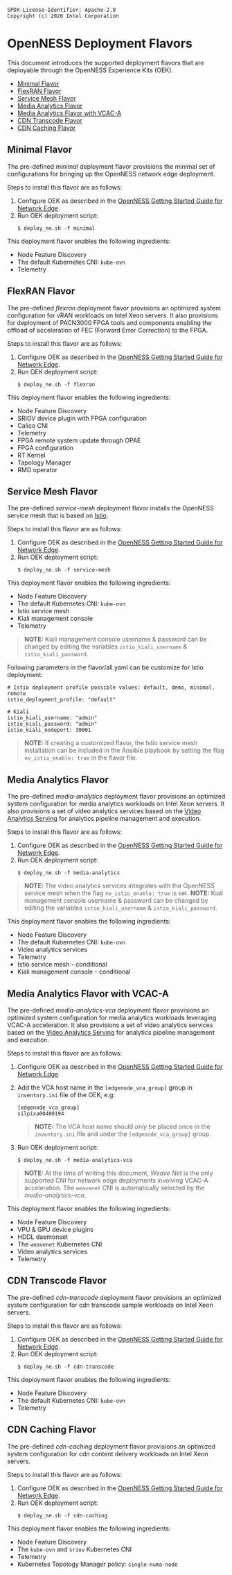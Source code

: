 ```text
SPDX-License-Identifier: Apache-2.0
Copyright (c) 2020 Intel Corporation
```
<!-- omit in toc -->
# OpenNESS Deployment Flavors
This document introduces the supported deployment flavors that are deployable through the OpenNESS Experience Kits (OEK).
- [Minimal Flavor](#minimal-flavor)
- [FlexRAN Flavor](#flexran-flavor)
- [Service Mesh Flavor](#service-mesh-flavor)
- [Media Analytics Flavor](#media-analytics-flavor)
- [Media Analytics Flavor with VCAC-A](#media-analytics-flavor-with-vcac-a)
- [CDN Transcode Flavor](#cdn-transcode-flavor)
- [CDN Caching Flavor](#cdn-caching-flavor)

## Minimal Flavor
The pre-defined *minimal* deployment flavor provisions the minimal set of configurations for bringing up the OpenNESS network edge deployment.

Steps to install this flavor are as follows:
1. Configure OEK as described in the [OpenNESS Getting Started Guide for Network Edge](getting-started/network-edge/controller-edge-node-setup.md).
2. Run OEK deployment script:
    ```shell
    $ deploy_ne.sh -f minimal
    ```

This deployment flavor enables the following ingredients:
* Node Feature Discovery
* The default Kubernetes CNI: `kube-ovn`
* Telemetry

## FlexRAN Flavor 
The pre-defined *flexran* deployment flavor provisions an optimized system configuration for vRAN workloads on Intel Xeon servers. It also provisions for deployment of PACN3000 FPGA tools and components enabling the offload of acceleration of FEC (Forward Error Correction) to the FPGA.

Steps to install this flavor are as follows:
1. Configure OEK as described in the [OpenNESS Getting Started Guide for Network Edge](getting-started/network-edge/controller-edge-node-setup.md).
2. Run OEK deployment script:
    ```shell
    $ deploy_ne.sh -f flexran
    ```
This deployment flavor enables the following ingredients:
* Node Feature Discovery
* SRIOV device plugin with FPGA configuration
* Calico CNI
* Telemetry
* FPGA remote system update through OPAE
* FPGA configuration
* RT Kernel
* Tapology Manager
* RMD operator

## Service Mesh Flavor
The pre-defined *service-mesh* deployment flavor installs the OpenNESS service mesh that is based on [Istio](https://istio.io/).

Steps to install this flavor are as follows:
1. Configure OEK as described in the [OpenNESS Getting Started Guide for Network Edge](getting-started/network-edge/controller-edge-node-setup.md).
2. Run OEK deployment script:
    ```shell
    $ deploy_ne.sh -f service-mesh
    ```

This deployment flavor enables the following ingredients:
* Node Feature Discovery
* The default Kubernetes CNI: `kube-ovn`
* Istio service mesh
* Kiali management console
* Telemetry

> **NOTE:** Kiali management console username & password can be changed by editing the variables `istio_kiali_username` & `istio_kiali_password`.

Following parameters in the flavor/all.yaml can be customize for Istio deployment:

```
# Istio deployment profile possible values: default, demo, minimal, remote
istio_deployment_profile: "default"

# Kiali 
istio_kiali_username: "admin"
istio_kiali_password: "admin"
istio_kiali_nodeport: 30001
```

> **NOTE:** If creating a customized flavor, the Istio service mesh installation can be included in the Ansible playbook by setting the flag `ne_istio_enable: true` in the flavor file.

## Media Analytics Flavor
The pre-defined *media-analytics* deployment flavor provisions an optimized system configuration for media analytics workloads on Intel Xeon servers. It also provisions a set of video analytics services based on the [Video Analytics Serving](https://github.com/intel/video-analytics-serving) for analytics pipeline management and execution.

Steps to install this flavor are as follows:
1. Configure OEK as described in the [OpenNESS Getting Started Guide for Network Edge](getting-started/network-edge/controller-edge-node-setup.md).
2. Run OEK deployment script:
    ```shell
    $ deploy_ne.sh -f media-analytics
    ```

> **NOTE:** The video analytics services integrates with the OpenNESS service mesh when the flag `ne_istio_enable: true` is set.
> **NOTE:** Kiali management console username & password can be changed by editing the variables `istio_kiali_username` & `istio_kiali_password`.

This deployment flavor enables the following ingredients:
* Node Feature Discovery
* The default Kubernetes CNI: `kube-ovn`
* Video analytics services
* Telemetry
* Istio service mesh - conditional
* Kiali management console - conditional

## Media Analytics Flavor with VCAC-A
The pre-defined *media-analytics-vca* deployment flavor provisions an optimized system configuration for media analytics workloads leveraging VCAC-A acceleration. It also provisions a set of video analytics services based on the [Video Analytics Serving](https://github.com/intel/video-analytics-serving) for analytics pipeline management and execution.

Steps to install this flavor are as follows:
1. Configure OEK as described in the [OpenNESS Getting Started Guide for Network Edge](getting-started/network-edge/controller-edge-node-setup.md).
2. Add the VCA host name in the `[edgenode_vca_group]` group in `inventory.ini` file of the OEK, e.g:
    ```
    [edgenode_vca_group]
    silpixa00400194
    ```
    > **NOTE:** The VCA host name should *only* be placed once in the `inventory.ini` file and under the `[edgenode_vca_group]` group. 

3. Run OEK deployment script:
    ```shell
    $ deploy_ne.sh -f media-analytics-vca
    ```

> **NOTE:** At the time of writing this document, *Weave Net* is the only supported CNI for network edge deployments involving VCAC-A acceleration. The `weavenet` CNI is automatically selected by the *media-analytics-vca*.

This deployment flavor enables the following ingredients:
* Node Feature Discovery
* VPU & GPU device plugins
* HDDL daemonset
* The `weavenet` Kubernetes CNI
* Video analytics services
* Telemetry

## CDN Transcode Flavor
The pre-defined *cdn-transcode* deployment flavor provisions an optimized system configuration for cdn transcode sample workloads on Intel Xeon servers. 

Steps to install this flavor are as follows:
1. Configure OEK as described in the [OpenNESS Getting Started Guide for Network Edge](getting-started/network-edge/controller-edge-node-setup.md).
2. Run OEK deployment script:
    ```shell
    $ deploy_ne.sh -f cdn-transcode
    ```

This deployment flavor enables the following ingredients:
* Node Feature Discovery
* The default Kubernetes CNI: `kube-ovn`
* Telemetry

## CDN Caching Flavor
The pre-defined *cdn-caching* deployment flavor provisions an optimized system configuration for cdn content delivery workloads on Intel Xeon servers. 

Steps to install this flavor are as follows:
1. Configure OEK as described in the [OpenNESS Getting Started Guide for Network Edge](getting-started/network-edge/controller-edge-node-setup.md).
2. Run OEK deployment script:
    ```shell
    $ deploy_ne.sh -f cdn-caching
    ```

This deployment flavor enables the following ingredients:
* Node Feature Discovery
* The `kube-ovn` and `sriov` Kubernetes CNI
* Telemetry
* Kubernetes Topology Manager policy: `single-numa-node`

